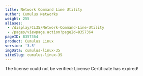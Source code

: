 ```yaml
---
title: Network Command Line Utility
author: Cumulus Networks
weight: 255
aliases:
 - /display/CL35/Network-Command-Line-Utility
 - /pages/viewpage.action?pageId=8357364
pageID: 8357364
product: Cumulus Linux
version: '3.5'
imgData: cumulus-linux-35
siteSlug: cumulus-linux-35
---
```

<span class="error">The license could not be verified: License
Certificate has expired\!</span>

<article id="html-search-results" class="ht-content" style="display: none;">

</article>

<footer id="ht-footer">

</footer>
